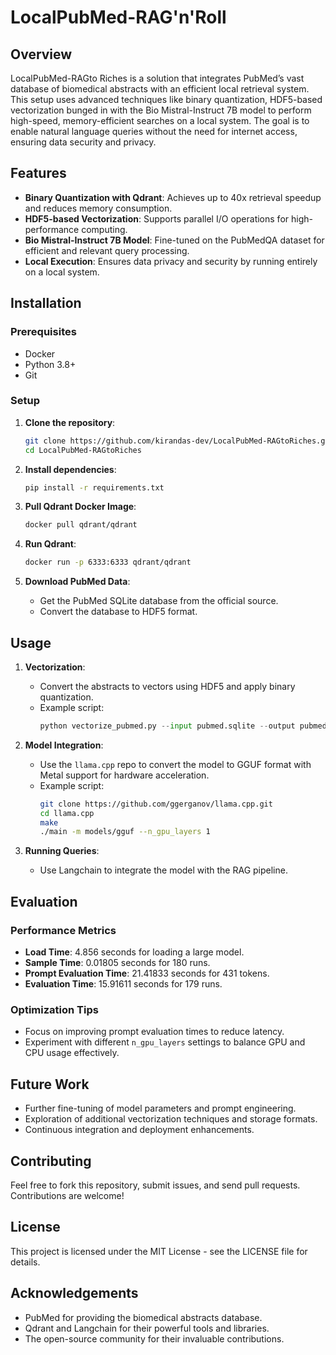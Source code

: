# LocalPubMed-RAG'n'Roll

## Overview

LocalPubMed-RAGto Riches is a solution that integrates PubMed’s vast database of biomedical abstracts with an efficient local retrieval system. This setup uses advanced techniques like binary quantization, HDF5-based vectorization bunged in with the Bio Mistral-Instruct 7B model to perform high-speed, memory-efficient searches on a local system. The goal is to enable  natural language queries without the need for internet access, ensuring data security and privacy.

## Features

- **Binary Quantization with Qdrant**: Achieves up to 40x retrieval speedup and reduces memory consumption.
- **HDF5-based Vectorization**: Supports parallel I/O operations for high-performance computing.
- **Bio Mistral-Instruct 7B Model**: Fine-tuned on the PubMedQA dataset for efficient and relevant query processing.
- **Local Execution**: Ensures data privacy and security by running entirely on a local system.

## Installation

### Prerequisites

- Docker
- Python 3.8+
- Git

### Setup

1. **Clone the repository**:
    ```bash
    git clone https://github.com/kirandas-dev/LocalPubMed-RAGtoRiches.git
    cd LocalPubMed-RAGtoRiches
    ```

2. **Install dependencies**:
    ```bash
    pip install -r requirements.txt
    ```

3. **Pull Qdrant Docker Image**:
    ```bash
    docker pull qdrant/qdrant
    ```

4. **Run Qdrant**:
    ```bash
    docker run -p 6333:6333 qdrant/qdrant
    ```

5. **Download PubMed Data**:
    - Get the PubMed SQLite database from the official source.
    - Convert the database to HDF5 format.

## Usage

1. **Vectorization**:
    - Convert the abstracts to vectors using HDF5 and apply binary quantization.
    - Example script:
        ```python
        python vectorize_pubmed.py --input pubmed.sqlite --output pubmed.h5
        ```

2. **Model Integration**:
    - Use the `llama.cpp` repo to convert the model to GGUF format with Metal support for hardware acceleration.
    - Example script:
        ```bash
        git clone https://github.com/ggerganov/llama.cpp.git
        cd llama.cpp
        make
        ./main -m models/gguf --n_gpu_layers 1
        ```

3. **Running Queries**:
    - Use Langchain to integrate the model with the RAG pipeline.
  

## Evaluation

### Performance Metrics

- **Load Time**: 4.856 seconds for loading a large model.
- **Sample Time**: 0.01805 seconds for 180 runs.
- **Prompt Evaluation Time**: 21.41833 seconds for 431 tokens.
- **Evaluation Time**: 15.91611 seconds for 179 runs.

### Optimization Tips

- Focus on improving prompt evaluation times to reduce latency.
- Experiment with different `n_gpu_layers` settings to balance GPU and CPU usage effectively.

## Future Work

- Further fine-tuning of model parameters and prompt engineering.
- Exploration of additional vectorization techniques and storage formats.
- Continuous integration and deployment enhancements.

## Contributing

Feel free to fork this repository, submit issues, and send pull requests. Contributions are welcome!

## License

This project is licensed under the MIT License - see the LICENSE file for details.

## Acknowledgements

- PubMed for providing the biomedical abstracts database.
- Qdrant and Langchain for their powerful tools and libraries.
- The open-source community for their invaluable contributions.
